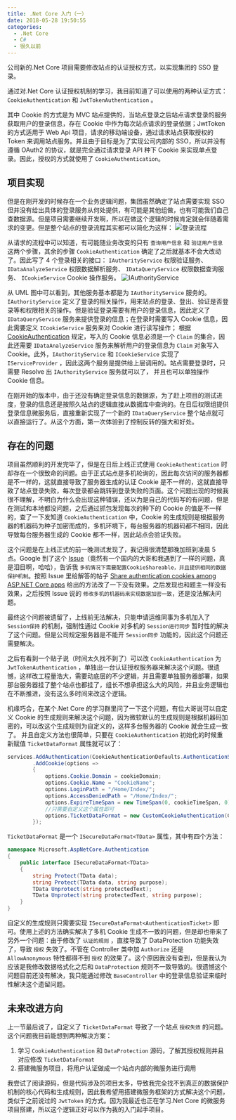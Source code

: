 ```yaml
---
title: .Net Core 入门（一）
date: 2018-05-28 19:50:55
categories:
  - .Net Core
  - C#
  - 很久以前
---
```


公司新的.Net Core 项目需要修改站点的认证授权方式，以实现集团的 SSO 登录。

通过对.Net Core 认证授权机制的学习，我目前知道了可以使用的两种认证方式： `CookieAuthentication` 和 `JwtTokenAuthentication` 。

<!-- more -->

其中 Cookie 的方式是为 MVC 站点提供的，当站点登录之后站点请求登录的服务获取用户的登录信息，存在 Cookie 中作为每次站点请求的登录依据；JwtToken 的方式适用于 Web Api 项目，请求的移动端设备，通过请求站点获取授权的 Token 来调用站点服务。并且由于目标是为了实现公司内部的 SSO，所以并没有遵循 OAuth2 的协议，就是完全通过请求登录 API 种下 Cookie 来实现单点登录。因此，授权的方式就使用了 `CookieAuthentication`。

## 项目实现

但是在刚开发的时候存在一个业务逻辑问题，集团虽然确定了站点需要实现 SSO 但并没有给出具体的登录服务从何处提供，有可能是其他组做，也有可能我们自己查数据源。但是项目需要继续开发啊，所以在做这个逻辑的时候肯定就会伴随着需求的变更。但是整个站点的登录流程其实都可以简化为这样：
![登录流程](http://f.cl.ly/items/3L0U1s3u3j0k34440m0u/%E7%99%BB%E5%BD%95%E6%B5%81%E7%A8%8B.png)

从请求的流程中可以知道，有可能随业务改变的只有 `查询用户信息` 和 `验证用户信息` 这两个步骤，其余的步骤 `CookieAuthentication` 确定了之后就基本不会大改动了。因此写了 4 个登录相关的接口： `IAuthorityService` 权限验证服务、 `IDataAnalyzeService` 权限数据解析服务、 `IDataQueryService` 权限数据查询服务、 `ICookieService` Cookie 操作服务。
![IAuthorityService](http://f.cl.ly/items/1T0e1l0M1x1P44211s15/%E6%9D%83%E9%99%90%E6%9C%8D%E5%8A%A1%E8%AE%BE%E8%AE%A1UML.png)

从 UML 图中可以看到，其他服务基本都是为 `IAuthorityService` 服务的。 `IAuthorityService` 定义了登录的相关操作，用来站点的登录、登出、验证是否登录等和权限相关的操作。但是验证登录需要有用户的登录信息，因此定义了 `IDataQueryService` 服务来提供登录的信息；在登录时需要写入 Cookie 信息，因此需要定义 `ICookieService` 服务来对 Cookie 进行读写操作； 根据[CookieAuthentication](https://docs.microsoft.com/en-us/aspnet/core/security/authentication/cookie?view=aspnetcore-2.0&tabs=aspnetcore2x) 规定，写入的 Cookie 信息必须是一个 `Claim` 的集合，因此还需要 `IDataAnalyzeService` 服务来解析用户的登录信息为 `Claim` 对象写入 Cookie。此外，`IAuthorityService` 和 `ICookieService` 实现了 `IServiceProvider` ，因此这两个服务是提供给上层调用的。站点需要登录时，只需要 Resolve 出 `IAuthorityService` 服务就可以了， 并且也可以单独操作 Cookie 信息。

在刚开始的版本中，由于还没有确定登录信息的数据源，为了赶上项目的测试进度，登录的信息还是按照久站点的逻辑直接从数据库中查询的。在日后权限组提供登录信息微服务后，直接重新实现了一个新的 `IDataQueryService` 整个站点就可以直接运行了。从这个方面，第一次体验到了控制反转的强大和好处。

## 存在的问题

项目虽然顺利的开发完毕了，但是在日后上线正式使用 `CookieAuthentication` 时却存在一个很致命的问题。由于正式站点是多机轮询的，因此每次访问的服务器都是不一样的，这就直接导致了服务器生成的认证 Cookie 是不一样的，这就直接导致了站点登录失败，每次登录都会跳转到登录失败的页面。这个问题出现的时候我很不理解，不明白为什么会出现这种错误，还以为是自己的代码写的有问题，但是在测试和本地都没问题，之后通过抓包发现每次的种下的 Cookie 的值是不一样的，查了一下发知道 `CookieAuthentication` 中，Cookie 的生成规则是根据服务器的机器码为种子加密而成的，多机环境下，每台服务器的机器码都不相同，因此导致每台服务器生成的 Cookie 都不一样，因此站点会验证失败。

这个问题是在上线正式的前一晚测试发现了，我记得很清楚那晚加班到凌晨 5 点。Google 到了这个 [Issue](https://github.com/aspnet/Security/issues/624)（竟然有一个国内的大哥和我遇到了一样的问题，真是泪目啊，哈哈），告诉我 `多机情况下需要配置CookieShareable，并且提供相同的数据保护机制`。按照 Issue 里给解答的帖子 [Share authentication cookies among ASP.NET Core apps](https://docs.microsoft.com/en-us/aspnet/core/security/cookie-sharing?view=aspnetcore-2.0&tabs=aspnetcore2x#share-authentication-cookies-among-aspnet-core-apps) 给出的方法改了一下没有效果。之后发现也和题主一样没有效果，之后按照 Issue 说的 `修改多机的机器码来实现数据加密一致`，还是没法解决问题。

最终这个问题被遗留了，上线前无法解决，只能申请运维同事为多机加入了 `Session保持` 的机制，强制性通过 Cookie 对多机的 `Session进行同步` 暂时性的解决了这个问题。但是公司规定服务器是不能开 `Session同步` 功能的，因此这个问题还需要解决。

之后有看到一个贴子说（时间太久找不到了）可以改 `CookieAuthentication` 为 `JwtTokenAuthentication` ，单独出一台认证授权服务器来解决这个问题。很遗憾，这样改工程量浩大，需要动底层的不少逻辑，并且需要单独服务器部署，如果那台服务器挂了整个站点也都挂了，组长不想承担这么大的风险，并且业务逻辑也在不断推进，没有这么多时间来改这个逻辑。

机缘巧合，在某个.Net Core 的学习群里问了一下这个问题，有位大哥说可以自定义 Cookie 的生成规则来解决这个问题，因为微软默认的生成规则是根据机器码加密的，可以改这个生成规则为自定义的，这样多台服务器的 Cookie 就会生成一致了。 并且自定义方法也很简单，只要在 `CookieAuthentication` 初始化的时候重新赋值 `TicketDataFormat` 属性就可以了：

```C#
services.AddAuthentication(CookieAuthenticationDefaults.AuthenticationScheme)
        .AddCookie(options =>
        {
            options.Cookie.Domain = cookieDomain;
            options.Cookie.Name = "CookieName";
            options.LoginPath = "/Home/Index/";
            options.AccessDeniedPath = "/Home/Index/";
            options.ExpireTimeSpan = new TimeSpan(0, cookieTimeSpan, 0);
            //只需要自定义这个属性即可
            options.TicketDataFormat = new CustomCookieAuthentication(Configuration, services);
        });
```

`TicketDataFormat` 是一个 `ISecureDataFormat<TData>` 属性，其中有四个方法：

```C#
namespace Microsoft.AspNetCore.Authentication
{
    public interface ISecureDataFormat<TData>
    {
        string Protect(TData data);
        string Protect(TData data, string purpose);
        TData Unprotect(string protectedText);
        TData Unprotect(string protectedText, string purpose);
    }
}
```

自定义的生成规则只需要实现 `ISecureDataFormat<AuthenticationTicket>` 即可。使用上述的方法确实解决了多机 Cookie 生成不一致的问题，但是却也带来了另外一个问题：由于修改了 `认证的规则` ，直接导致了 DataProtection 功能失效了，导致 `授权` 失效了。不管在 Controller 类中加 `Authorize` 还是 `AllowAnonymous` 特性都得不到 `授权` 的效果了。这个原因我没有查到，但是我认为应该是我修改数据格式化之后和 `DataProtection` 规则不一致导致的。很遗憾这个问题目前还没有解决，我只能通过修改 `BaseController` 中的登录信息验证来临时性解决这个遗留问题。

## 未来改进方向

上一节最后说了，自定义了 `TicketDataFormat` 导致了一个站点 `授权失效` 的问题。这个问题我目前能想到两种解决方案：

1. 学习 `CookieAuthentication` 和 `DataProtection` 源码，了解其授权规则并且对应修改 `TicketDataFormat`
2. 搭建微服务项目，将用户认证做成一个站点内部的微服务进行调用

我尝试了阅读源码，但是代码涉及的项目太多，导致我完全找不到真正的数据保护机制的核心代码和生成规则，因此我希望用搭建微服务框架的方式解决这个问题，类似于之前说过的 `JwtToken` 的方式。因为我最近也正在学习.Net Core 的微服务项目搭建，所以这个逻辑正好可以作为我的入门起手项目。
